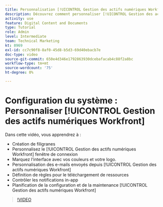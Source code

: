```yaml
---
title: Personnalisation [!UICONTROL Gestion des actifs numériques Workfront]
description: Découvrez comment personnaliser [!UICONTROL Gestion des actifs numériques Workfront] en créant des filigranes, en personnalisant la variable [!UICONTROL DAM] la fenêtre de connexion, l’identité graphique de l’interface, etc. ;
activity: use
feature: Digital Content and Documents
type: Tutorial
role: Admin
level: Intermediate
team: Technical Marketing
kt: 8969
exl-id: cc7c90f8-8af0-45d8-b5d3-69d40ebacb7e
doc-type: video
source-git-commit: 650e4d346e1792863930dcebafacab4c88f2a8bc
workflow-type: tm+mt
source-wordcount: '75'
ht-degree: 0%

---
```


# Configuration du système : Personnaliser [!UICONTROL Gestion des actifs numériques Workfront]

Dans cette vidéo, vous apprendrez à :

* Création de filigranes
* Personnalisez le [!UICONTROL Gestion des actifs numériques Workfront] fenêtre de connexion
* Marquez l’interface avec vos couleurs et votre logo.
* Personnalisation des e-mails envoyés depuis [!UICONTROL Gestion des actifs numériques Workfront]
* Définition de règles pour le téléchargement de ressources
* Contrôler les notifications in-app
* Planification de la configuration et de la maintenance [!UICONTROL Gestion des actifs numériques Workfront]

>[!VIDEO](https://video.tv.adobe.com/v/335232/?quality=12&learn=on)
